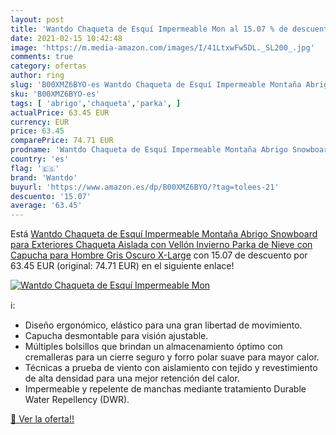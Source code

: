 ```yaml
---
layout: post
title: 'Wantdo Chaqueta de Esquí Impermeable Mon al 15.07 % de descuento'
date: 2021-02-15 10:42:48
image: 'https://m.media-amazon.com/images/I/41LtxwFw5DL._SL200_.jpg'
comments: true
category: ofertas
author: ring
slug: 'B00XMZ6BYO-es Wantdo Chaqueta de Esquí Impermeable Montaña Abrigo...'
sku: 'B00XMZ6BYO-es'
tags: [ 'abrigo','chaqueta','parka', ]
actualPrice: 63.45 EUR
currency: EUR
price: 63.45
comparePrice: 74.71 EUR
prodname: 'Wantdo Chaqueta de Esquí Impermeable Montaña Abrigo Snowboard para Exteriores Chaqueta Aislada con Vellón Invierno Parka de Nieve con Capucha para Hombre Gris Oscuro X-Large'
country: 'es'
flag: '🇪🇸'
brand: 'Wantdo'
buyurl: 'https://www.amazon.es/dp/B00XMZ6BYO/?tag=tolees-21'
descuento: '15.07'
average: '63.45'
---
```


Está [Wantdo Chaqueta de Esquí Impermeable Montaña Abrigo Snowboard para Exteriores Chaqueta Aislada con Vellón Invierno Parka de Nieve con Capucha para Hombre Gris Oscuro X-Large](https://www.amazon.es/dp/B00XMZ6BYO/?tag=tolees-21) con 15.07 de descuento por 63.45 EUR (original: 74.71 EUR) en el siguiente enlace!

[![Wantdo Chaqueta de Esquí Impermeable Mon](https://m.media-amazon.com/images/I/41LtxwFw5DL._SL200_.jpg)](https://www.amazon.es/dp/B00XMZ6BYO/?tag=tolees-21)

ℹ️:

- Diseño ergonómico, elástico para una gran libertad de movimiento.
- Capucha desmontable para visión ajustable.
- Múltiples bolsillos que brindan un almacenamiento óptimo con cremalleras para un cierre seguro y forro polar suave para mayor calor.
- Técnicas a prueba de viento con aislamiento con tejido y revestimiento de alta densidad para una mejor retención del calor.
- Impermeable y repelente de manchas mediante tratamiento Durable Water Repellency (DWR).

[🛒 Ver la oferta!!](https://www.amazon.es/dp/B00XMZ6BYO/?tag=tolees-21)
